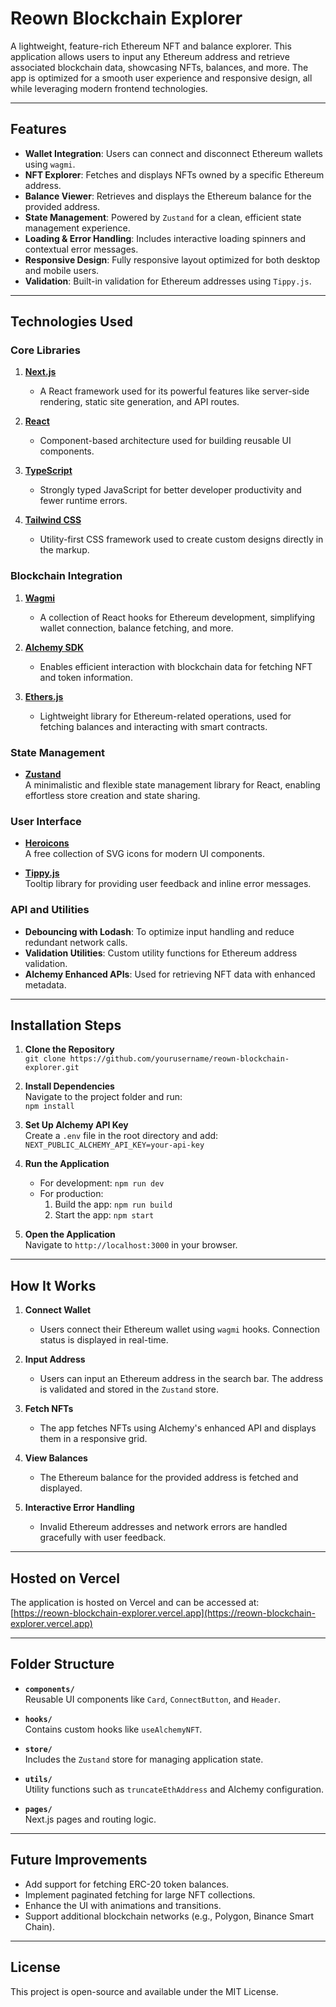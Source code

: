 # Reown Blockchain Explorer

A lightweight, feature-rich Ethereum NFT and balance explorer. This application allows users to input any Ethereum address and retrieve associated blockchain data, showcasing NFTs, balances, and more. The app is optimized for a smooth user experience and responsive design, all while leveraging modern frontend technologies.

---

## Features

- **Wallet Integration**: Users can connect and disconnect Ethereum wallets using `wagmi`.
- **NFT Explorer**: Fetches and displays NFTs owned by a specific Ethereum address.
- **Balance Viewer**: Retrieves and displays the Ethereum balance for the provided address.
- **State Management**: Powered by `Zustand` for a clean, efficient state management experience.
- **Loading & Error Handling**: Includes interactive loading spinners and contextual error messages.
- **Responsive Design**: Fully responsive layout optimized for both desktop and mobile users.
- **Validation**: Built-in validation for Ethereum addresses using `Tippy.js`.

---

## Technologies Used

### Core Libraries

1. **[Next.js](https://nextjs.org/)**  
   - A React framework used for its powerful features like server-side rendering, static site generation, and API routes.

2. **[React](https://reactjs.org/)**  
   - Component-based architecture used for building reusable UI components.

3. **[TypeScript](https://www.typescriptlang.org/)**  
   - Strongly typed JavaScript for better developer productivity and fewer runtime errors.

4. **[Tailwind CSS](https://tailwindcss.com/)**  
   - Utility-first CSS framework used to create custom designs directly in the markup.

### Blockchain Integration

1. **[Wagmi](https://wagmi.sh/)**  
   - A collection of React hooks for Ethereum development, simplifying wallet connection, balance fetching, and more.

2. **[Alchemy SDK](https://docs.alchemy.com/)**  
   - Enables efficient interaction with blockchain data for fetching NFT and token information.

3. **[Ethers.js](https://docs.ethers.org/)**  
   - Lightweight library for Ethereum-related operations, used for fetching balances and interacting with smart contracts.

### State Management

- **[Zustand](https://zustand-demo.pmnd.rs/)**  
  A minimalistic and flexible state management library for React, enabling effortless store creation and state sharing.

### User Interface

- **[Heroicons](https://heroicons.com/)**  
  A free collection of SVG icons for modern UI components.

- **[Tippy.js](https://atomiks.github.io/tippyjs/)**  
  Tooltip library for providing user feedback and inline error messages.

### API and Utilities

- **Debouncing with Lodash**: To optimize input handling and reduce redundant network calls.
- **Validation Utilities**: Custom utility functions for Ethereum address validation.
- **Alchemy Enhanced APIs**: Used for retrieving NFT data with enhanced metadata.

---

## Installation Steps

1. **Clone the Repository**  
   `git clone https://github.com/yourusername/reown-blockchain-explorer.git`

2. **Install Dependencies**  
   Navigate to the project folder and run:  
   `npm install`

3. **Set Up Alchemy API Key**  
   Create a `.env` file in the root directory and add:  
   `NEXT_PUBLIC_ALCHEMY_API_KEY=your-api-key`

4. **Run the Application**  
   - For development: `npm run dev`  
   - For production:  
     1. Build the app: `npm run build`  
     2. Start the app: `npm start`

5. **Open the Application**  
   Navigate to `http://localhost:3000` in your browser.

---

## How It Works

1. **Connect Wallet**  
   - Users connect their Ethereum wallet using `wagmi` hooks. Connection status is displayed in real-time.

2. **Input Address**  
   - Users can input an Ethereum address in the search bar. The address is validated and stored in the `Zustand` store.

3. **Fetch NFTs**  
   - The app fetches NFTs using Alchemy's enhanced API and displays them in a responsive grid.

4. **View Balances**  
   - The Ethereum balance for the provided address is fetched and displayed.

5. **Interactive Error Handling**  
   - Invalid Ethereum addresses and network errors are handled gracefully with user feedback.

---

## Hosted on Vercel

The application is hosted on Vercel and can be accessed at:  
[https://reown-blockchain-explorer.vercel.app](https://reown-blockchain-explorer.vercel.app)

---

## Folder Structure

- **`components/`**  
  Reusable UI components like `Card`, `ConnectButton`, and `Header`.

- **`hooks/`**  
  Contains custom hooks like `useAlchemyNFT`.

- **`store/`**  
  Includes the `Zustand` store for managing application state.

- **`utils/`**  
  Utility functions such as `truncateEthAddress` and Alchemy configuration.

- **`pages/`**  
  Next.js pages and routing logic.

---

## Future Improvements

- Add support for fetching ERC-20 token balances.
- Implement paginated fetching for large NFT collections.
- Enhance the UI with animations and transitions.
- Support additional blockchain networks (e.g., Polygon, Binance Smart Chain).

---

## License

This project is open-source and available under the MIT License.
